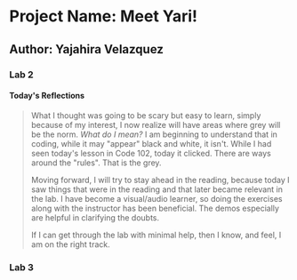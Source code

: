 # Project Name: Meet Yari!

## Author: Yajahira Velazquez

### Lab 2

#### Today's Reflections

>What I thought was going to be scary but easy to learn, simply because of my interest, I now realize will have areas where grey will be the norm. *What do I mean?* I am beginning to understand that in coding, while it may "appear" black and white, it isn't. While I had seen today's lesson in Code 102, today it clicked. There are ways around the "rules". That is the grey. 
>
>Moving forward, I will try to stay ahead in the reading, because today I saw things that were in the reading and that later became relevant in the lab. I have become a visual/audio learner, so doing the exercises along with the instructor has been beneficial. The demos especially are helpful in clarifying the doubts.
>
>If I can get through the lab with minimal help, then I know, and feel, I am on the right track.

### Lab 3
